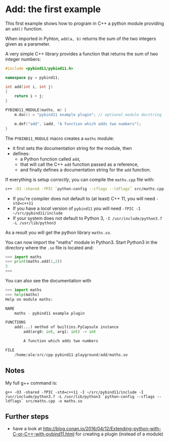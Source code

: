 # Add: the first example

This first example shows how to program in C++ a python module providing an `add()` function.

When imported in Pyhton, `add(a, b)` returns the sum of the two integers given as a parameter.

A very simple C++ library provides a function that returns the sum of two integer numbers:


```cpp
#include <pybind11/pybind11.h>

namespace py = pybind11;

int add(int i, int j)
{
    return i + j;
}

PYBIND11_MODULE(maths, m) {
    m.doc() = "pybind11 example plugin"; // optional module docstring

    m.def("add", &add, "A function which adds two numbers");
}
```

The `PYBIND11_MODULE` macro creates a `maths` module:

- it first sets the documentation string for the module, then
- defines:
  - a Python function called `add`,
  - that will call the C++ `add` function passed as a reference,
  - and finally defines a documentation string for the `add` function.

If everything is setup _correctly_, you can compile the `maths.cpp` file with:

```sh
c++ -O3 -shared -fPIC `python-config --cflags --ldflags` src/maths.cpp -o maths.so
```

- If you're compiler does not default to (at least) C++ 11, you will need `-std=c++11`
- If you have a _local_ version of `pybind11` you will need  `-fPIC -I ~/src/pybind11/include`
- If your system does not default to Python 3, `-I /usr/include/python3.7 -L /usr/lib/python3`

As a result you will get the python library `maths.so`.

You can now import the "maths" module in Python3. Start Python3 in the directory where the `.so` file is located and:

```.py
>>> import maths
>>> print(maths.add(1,2))
3
>>>
```

You can also see the documentation with

```.py
>>> import maths
>>> help(maths)
Help on module maths:

NAME
    maths - pybind11 example plugin

FUNCTIONS
    add(...) method of builtins.PyCapsule instance
        add(arg0: int, arg1: int) -> int

        A function which adds two numbers

FILE
    /home/ale/src/cpp-pybind11-playground/add/maths.so
```

## Notes

My full g++ command is:

```
g++ -O3 -shared -fPIC -std=c++11 -I ~/src/pybind11/include -I /usr/include/python3.7 -L /usr/lib/python3 `python-config --cflags --ldflags` src/maths.cpp -o maths.so
```

## Further steps

- have a look at <http://blog.conan.io/2016/04/12/Extending-python-with-C-or-C++-with-pybind11.html> for creating a plugin (instead of a module)
